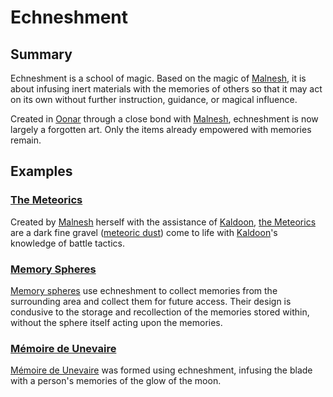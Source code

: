 # Echneshment

## Summary

Echneshment is a school of magic. Based on the magic of [Malnesh](../../gods/deities/malnesh.md), it is about infusing inert materials with the memories of others so that it may act on its own without further instruction, guidance, or magical influence.

Created in [Oonar](../../celestial-objects/oonar.md) through a close bond with [Malnesh](../../gods/deities/malnesh.md), echneshment is now largely a forgotten art. Only the items already empowered with memories remain.

## Examples

### [The Meteorics](../../lineages/the-meteorics.md)

Created by [Malnesh](../../gods/deities/malnesh.md) herself with the assistance of [Kaldoon](../../gods/deities/kaldoon.md), [the Meteorics](../../lineages/the-meteorics.md) are a dark fine gravel ([meteoric dust](../../items/meteoric/meteoric-dust.md)) come to life with [Kaldoon](../../gods/deities/kaldoon.md)'s knowledge of battle tactics.

### [Memory Spheres](../../items/echneshment/memory-spheres/memory-sphere.md)

[Memory spheres](../../items/echneshment/memory-spheres/memory-sphere.md) use echneshment to collect memories from the surrounding area and collect them for future access. Their design is condusive to the storage and recollection of the memories stored within, without the sphere itself acting upon the memories.

### [Mémoire de Unevaire](../../items/echneshment/weapons/memoire-de-unevaire.md)

[Mémoire de Unevaire](../../items/echneshment/weapons/memoire-de-unevaire.md) was formed using echneshment, infusing the blade with a person's memories of the glow of the moon.

